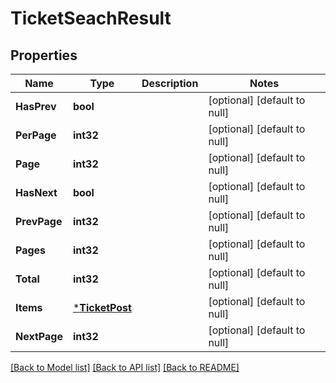 # TicketSeachResult

## Properties
Name | Type | Description | Notes
------------ | ------------- | ------------- | -------------
**HasPrev** | **bool** |  | [optional] [default to null]
**PerPage** | **int32** |  | [optional] [default to null]
**Page** | **int32** |  | [optional] [default to null]
**HasNext** | **bool** |  | [optional] [default to null]
**PrevPage** | **int32** |  | [optional] [default to null]
**Pages** | **int32** |  | [optional] [default to null]
**Total** | **int32** |  | [optional] [default to null]
**Items** | [***TicketPost**](TicketPost.md) |  | [optional] [default to null]
**NextPage** | **int32** |  | [optional] [default to null]

[[Back to Model list]](../README.md#documentation-for-models) [[Back to API list]](../README.md#documentation-for-api-endpoints) [[Back to README]](../README.md)


